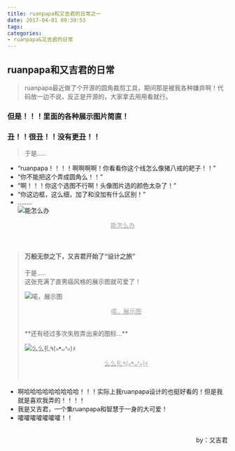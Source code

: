 ```yaml
---
title: ruanpapa和又吉君的日常之一
date: 2017-04-01 09:39:53
tags:
categories:
- ruanpapa&又吉君的日常
---
```


## ruanpapa和又吉君的日常
> ruanpapa最近做了个开源的圆角裁剪工具，期间那是被我各种嫌弃啊！代码放一边不说，反正是开源的，大家拿去用用看就行。
### 但是！！！里面的各种展示图片简直！
### 丑！！很丑！！没有更丑！！
> 于是.....

* “ruanpapa！！！！啊啊啊啊！你看看你这个线怎么像猪八戒的耙子！！”
* “你不能把这个弄成圆角么！！”
* “啊！！！你这个选图不行啊！头像图片选的颜色太杂了！”
* “你这边框，这么细，加了和没加有什么区别！”
* ........  
  ![能怎么办](http://upload-images.jianshu.io/upload_images/5431890-59a692e2f42c5d25.jpg)
  <p align="center"><font color="9E9E9E"><u>能怎么办</u></font></p>
  <br>

> #### 万般无奈之下，又吉君开始了“设计之旅”
> 于是.....  
> 这张充满了直男癌风格的展示图就可爱了！
>
> ![喏，展示图](http://upload-images.jianshu.io/upload_images/5431890-ebd81b62a0a5ce02.jpg)
> <p align="center"><font color="9E9E9E"><u>喏，展示图</u></font></p>
> <br>
> **还有经过多次失败弄出来的图标...**
>
> ![么么扎٩(๑❛ᴗ❛๑)۶](http://upload-images.jianshu.io/upload_images/5431890-26b53c04af1d3859.jpg)
> <p align="center"><font color="9E9E9E"><u>么么扎٩(๑❛ᴗ❛๑)۶</u></font></p>
> <br>




- 啊哈哈哈哈哈哈哈哈哈！！！实际上我ruanpapa设计的也挺好看的！但是我就是喜欢我弄的！！！！
- 我是又吉君，一个集ruanpapa和智慧于一身的大可爱！
- 嚯嚯嚯嚯嚯嚯嚯！！
  <br>
  <br>
  <p align="right">by：又吉君</p>
